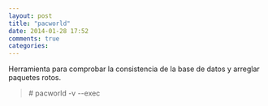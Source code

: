 ```yaml
---
layout: post
title: "pacworld"
date: 2014-01-28 17:52
comments: true
categories: 
---
```

Herramienta para comprobar la consistencia de la base de datos y arreglar paquetes rotos.

>\# pacworld -v --exec

